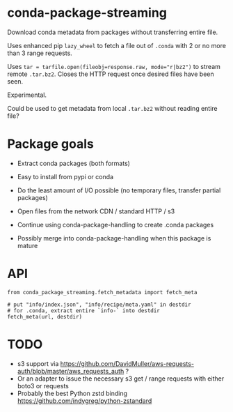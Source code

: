 # conda-package-streaming

Download conda metadata from packages without transferring entire file.

Uses enhanced pip `lazy_wheel` to fetch a file out of `.conda` with 2 or no more
than 3 range requests.

Uses `tar = tarfile.open(fileobj=response.raw, mode="r|bz2")` to stream remote
`.tar.bz2`. Closes the HTTP request once desired files have been seen.

Experimental.

Could be used to get metadata from local `.tar.bz2` without reading entire file?

# Package goals

* Extract conda packages (both formats)
* Easy to install from pypi or conda
* Do the least amount of I/O possible (no temporary files, transfer partial packages)
* Open files from the network CDN / standard HTTP / s3

* Continue using conda-package-handling to create .conda packages 
* Possibly merge into conda-package-handling when this package is mature

# API

```
from conda_package_streaming.fetch_metadata import fetch_meta

# put "info/index.json", "info/recipe/meta.yaml" in destdir
# for .conda, extract entire `info-` into destdir
fetch_meta(url, destdir)
```

# TODO

* s3 support via https://github.com/DavidMuller/aws-requests-auth/blob/master/aws_requests_auth ?
* Or an adapter to issue the necessary s3 get / range requests with either boto3 or requests
* Probably the best Python zstd binding https://github.com/indygreg/python-zstandard